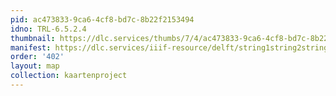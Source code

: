 ```yaml
---
pid: ac473833-9ca6-4cf8-bd7c-8b22f2153494
idno: TRL-6.5.2.4
thumbnail: https://dlc.services/thumbs/7/4/ac473833-9ca6-4cf8-bd7c-8b22f2153494/full/400,339/0/default.jpg
manifest: https://dlc.services/iiif-resource/delft/string1string2string3/kaartenproject-2007/TRL-6.5.2.4
order: '402'
layout: map
collection: kaartenproject
---
```

